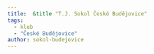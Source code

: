 ```yaml
---
title:  &title "T.J. Sokol České Budějovice"
tags:
  - klub
  - "České Budějovice"
author: sokol-budejovice
---
```

